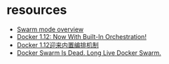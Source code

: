 # resources

* [Swarm mode overview](https://docs.docker.com/engine/swarm/)
* [Docker 1.12: Now With Built-In Orchestration!](https://blog.docker.com/2016/06/docker-1-12-built-in-orchestration/)
* [Docker 1.12迎来内置编排机制](http://dockone.io/article/1442)
* [Docker Swarm Is Dead. Long Live Docker Swarm.](https://www.infoq.com/news/2016/06/dockercon-docker-swarm)
